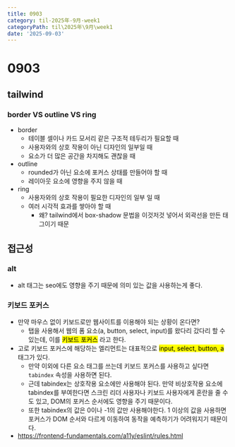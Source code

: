 ```yaml
---
title: 0903
category: til-2025年-9月-week1
categoryPath: til\2025年\9月\week1
date: '2025-09-03'
---
```

# 0903  
## tailwind  
### border VS outline VS ring  
- border  
	- 테이블 셀이나 카드 모서리 같은 구조적 테두리가 필요할 때  
	- 사용자와의 상호 작용이 아닌 디자인의 일부일 때  
	- 요소가 더 많은 공간을 차지해도 괜찮을 때  
- outline  
	- rounded가 아닌 요소에 포커스 상태를 만들어야 할 때  
	- 레이아웃 요소에 영향을 주지 않을 때  
- ring  
	- 사용자와의 상호 작용이 필요한 디자인의 일부 일 때  
	- 여러 시각적 효과를 쌓아야 할 때  
		- 왜? tailwind에서 box-shadow 문법을 이것저것 넣어서 외곽선을 만든 태그이기 때문  
## 접근성  
### alt  
- alt 태그는 seo에도 영향을 주기 때문에 의미 있는 값을 사용하는게 좋다.  
### 키보드 포커스  
- 만약 마우스 없이 키보드로만 웹사이트를 이용해야 되는 상황이 온다면?  
	- 탭을 사용해서 웹의 폼 요소(a, button, select, input)를 왔다리 갔다리 할 수 있는데, 이를 <mark>키보드 포커스</mark> 라고 한다.  
- 고로 키보드 포커스에 해당하는 엘리먼트는 대표적으로 <mark>input, select, button, a</mark> 태그가 있다.  
	- 만약 이외에 다른 요소 태그를 쓰는데 키보드 포커스를 사용하고 싶다면 `tabindex` 속성을 사용하면 된다.  
	- 근데 tabindex는 상호작용 요소에만 사용해야 된다. 만약 비상호작용 요소에 tabindex를 부여한다면 스크린 리더 사용자나 키보드 사용자에게 혼란을 줄 수도 있고, DOM의 포커스 순서에도 영향을 주기 때문이다.  
	- 또한 tabindex의 값은 0이나 -1의 값만 사용해야한다. 1 이상의 값을 사용하면 포커스가 DOM 순서와 다르게 이동하여 동작을 예측하기가 어려워지기 때문이다.  
- https://frontend-fundamentals.com/a11y/eslint/rules.html  
